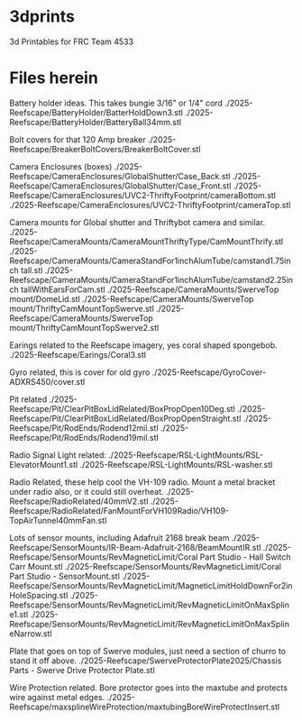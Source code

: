 # 3dprints
3d Printables for FRC Team 4533


# Files herein

Battery holder ideas. This takes bungie 3/16" or 1/4" cord
./2025-Reefscape/BatteryHolder/BatterHoldDown3.stl
./2025-Reefscape/BatteryHolder/BatteryBall34mm.stl

Bolt covers for that 120 Amp breaker
./2025-Reefscape/BreakerBoltCovers/BreakerBoltCover.stl

Camera Enclosures (boxes)
./2025-Reefscape/CameraEnclosures/GlobalShutter/Case_Back.stl
./2025-Reefscape/CameraEnclosures/GlobalShutter/Case_Front.stl
./2025-Reefscape/CameraEnclosures/UVC2-ThriftyFootprint/cameraBottom.stl
./2025-Reefscape/CameraEnclosures/UVC2-ThriftyFootprint/cameraTop.stl

Camera mounts for Global shutter and Thriftybot camera and similar.
./2025-Reefscape/CameraMounts/CameraMountThriftyType/CamMountThrify.stl
./2025-Reefscape/CameraMounts/CameraStandFor1inchAlumTube/camstand1.75inch tall.stl
./2025-Reefscape/CameraMounts/CameraStandFor1inchAlumTube/camstand2.25inch tallWithEarsForCam.stl
./2025-Reefscape/CameraMounts/SwerveTop mount/DomeLid.stl
./2025-Reefscape/CameraMounts/SwerveTop mount/ThriftyCamMountTopSwerve.stl
./2025-Reefscape/CameraMounts/SwerveTop mount/ThriftyCamMountTopSwerve2.stl

Earings related to the Reefscape imagery, yes coral shaped spongebob.
./2025-Reefscape/Earings/Coral3.stl

Gyro related, this is cover for old gyro
./2025-Reefscape/GyroCover-ADXRS450/cover.stl

Pit related
./2025-Reefscape/Pit/ClearPitBoxLidRelated/BoxPropOpen10Deg.stl
./2025-Reefscape/Pit/ClearPitBoxLidRelated/BoxPropOpenStraight.stl
./2025-Reefscape/Pit/RodEnds/Rodend12mil.stl
./2025-Reefscape/Pit/RodEnds/Rodend19mil.stl

Radio Signal Light related:
./2025-Reefscape/RSL-LightMounts/RSL-ElevatorMount1.stl
./2025-Reefscape/RSL-LightMounts/RSL-washer.stl

Radio Related, these help cool the VH-109 radio. Mount a metal bracket under radio also, or it could still overheat.
./2025-Reefscape/RadioRelated/40mmV2.stl
./2025-Reefscape/RadioRelated/FanMountForVH109Radio/VH109-TopAirTunnel40mmFan.stl

Lots of sensor mounts, including Adafruit 2168 break beam 
./2025-Reefscape/SensorMounts/IR-Beam-Adafruit-2168/BeamMountIR.stl
./2025-Reefscape/SensorMounts/RevMagneticLimit/Coral Part Studio - Hall Switch Carr Mount.stl
./2025-Reefscape/SensorMounts/RevMagneticLimit/Coral Part Studio - SensorMount.stl
./2025-Reefscape/SensorMounts/RevMagneticLimit/MagneticLimitHoldDownFor2inHoleSpacing.stl
./2025-Reefscape/SensorMounts/RevMagneticLimit/RevMagneticLimitOnMaxSpline1.stl
./2025-Reefscape/SensorMounts/RevMagneticLimit/RevMagneticLimitOnMaxSplineNarrow.stl

Plate that goes on top of Swerve modules, just need a section of churro to stand it off above.
./2025-Reefscape/SwerveProtectorPlate2025/Chassis Parts - Swerve Drive Protector Plate.stl

Wire Protection related. Bore protector goes into the maxtube and protects wire against metal edges.
./2025-Reefscape/maxsplineWireProtection/maxtubingBoreWireProtectInsert.stl


